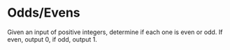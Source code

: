 # Odds/Evens

Given an input of positive integers, determine if each one is even or odd. If even, output 0, if odd, output 1.
